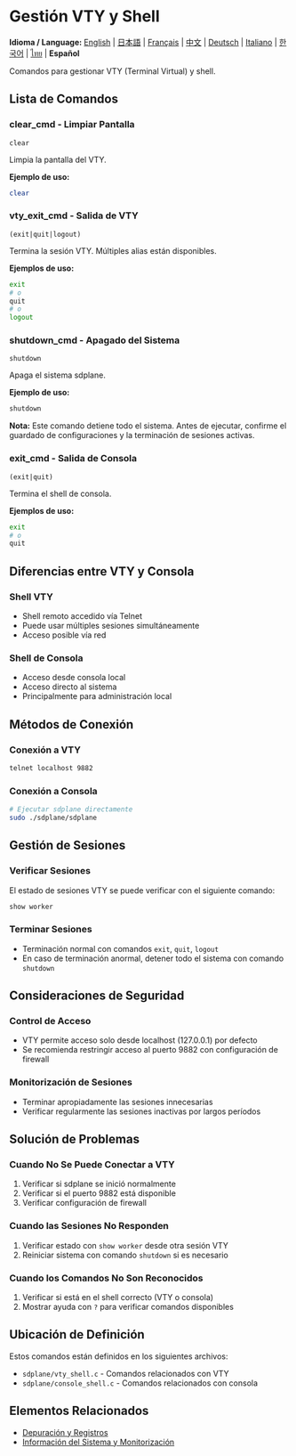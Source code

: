 # Gestión VTY y Shell

**Idioma / Language:** [English](../en/vty-shell.md) | [日本語](../ja/vty-shell.md) | [Français](../fr/vty-shell.md) | [中文](../zh/vty-shell.md) | [Deutsch](../de/vty-shell.md) | [Italiano](../it/vty-shell.md) | [한국어](../ko/vty-shell.md) | [ไทย](../th/vty-shell.md) | **Español**

Comandos para gestionar VTY (Terminal Virtual) y shell.

## Lista de Comandos

### clear_cmd - Limpiar Pantalla
```
clear
```

Limpia la pantalla del VTY.

**Ejemplo de uso:**
```bash
clear
```

### vty_exit_cmd - Salida de VTY
```
(exit|quit|logout)
```

Termina la sesión VTY. Múltiples alias están disponibles.

**Ejemplos de uso:**
```bash
exit
# o
quit
# o
logout
```

### shutdown_cmd - Apagado del Sistema
```
shutdown
```

Apaga el sistema sdplane.

**Ejemplo de uso:**
```bash
shutdown
```

**Nota:** Este comando detiene todo el sistema. Antes de ejecutar, confirme el guardado de configuraciones y la terminación de sesiones activas.

### exit_cmd - Salida de Consola
```
(exit|quit)
```

Termina el shell de consola.

**Ejemplos de uso:**
```bash
exit
# o
quit
```

## Diferencias entre VTY y Consola

### Shell VTY
- Shell remoto accedido vía Telnet
- Puede usar múltiples sesiones simultáneamente
- Acceso posible vía red

### Shell de Consola
- Acceso desde consola local
- Acceso directo al sistema
- Principalmente para administración local

## Métodos de Conexión

### Conexión a VTY
```bash
telnet localhost 9882
```

### Conexión a Consola
```bash
# Ejecutar sdplane directamente
sudo ./sdplane/sdplane
```

## Gestión de Sesiones

### Verificar Sesiones
El estado de sesiones VTY se puede verificar con el siguiente comando:
```bash
show worker
```

### Terminar Sesiones
- Terminación normal con comandos `exit`, `quit`, `logout`
- En caso de terminación anormal, detener todo el sistema con comando `shutdown`

## Consideraciones de Seguridad

### Control de Acceso
- VTY permite acceso solo desde localhost (127.0.0.1) por defecto
- Se recomienda restringir acceso al puerto 9882 con configuración de firewall

### Monitorización de Sesiones
- Terminar apropiadamente las sesiones innecesarias
- Verificar regularmente las sesiones inactivas por largos períodos

## Solución de Problemas

### Cuando No Se Puede Conectar a VTY
1. Verificar si sdplane se inició normalmente
2. Verificar si el puerto 9882 está disponible
3. Verificar configuración de firewall

### Cuando las Sesiones No Responden
1. Verificar estado con `show worker` desde otra sesión VTY
2. Reiniciar sistema con comando `shutdown` si es necesario

### Cuando los Comandos No Son Reconocidos
1. Verificar si está en el shell correcto (VTY o consola)
2. Mostrar ayuda con `?` para verificar comandos disponibles

## Ubicación de Definición

Estos comandos están definidos en los siguientes archivos:
- `sdplane/vty_shell.c` - Comandos relacionados con VTY
- `sdplane/console_shell.c` - Comandos relacionados con consola

## Elementos Relacionados

- [Depuración y Registros](debug-logging.md)
- [Información del Sistema y Monitorización](system-monitoring.md)